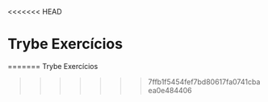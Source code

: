 <<<<<<< HEAD
# Trybe Exercícios
=======
Trybe Exercícios
>>>>>>> 7ffb1f5454fef7bd80617fa0741cbaea0e484406
